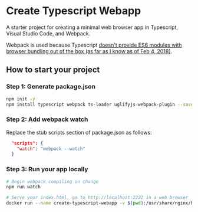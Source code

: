 # Create Typescript Webapp
A starter project for creating a minimal web browser app in Typescript, Visual Studio Code, and Webpack.  

Webpack is used because Typescript [doesn't provide ES6 modules with browser bundling out of the box (as far as I know as of Feb 4, 2018)](https://github.com/Microsoft/TypeScript/issues/2743#issuecomment-92943381).

## How to start your project
### Step 1: Generate package.json
```bash
npm init -y
npm install typescript webpack ts-loader uglifyjs-webpack-plugin --save-dev
```

### Step 2: Add webpack watch
Replace the stub scripts section of package.json as follows:
```json
  "scripts": {
    "watch": "webpack --watch"
  }
```

### Step 3: Run your app locally
```bash
# Begin webpack compiling on change
npm run watch

# Serve your index.html, go to http://localhost:2222 in a web browser
docker run --name create-typescript-webapp -v $(pwd):/usr/share/nginx/html:ro -p 2222:80 -d nginx
```